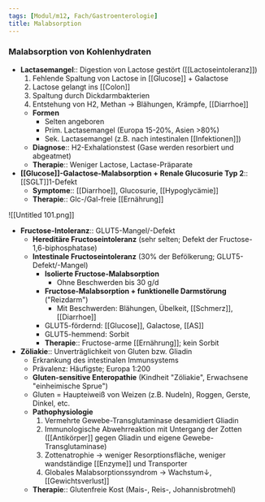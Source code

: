 ```yaml
---
tags: [Modul/m12, Fach/Gastroenterologie]
title: Malabsorption
---
```

### Malabsorption von Kohlenhydraten
- **Lactasemangel**:: Digestion von Lactose gestört ([[Lactoseintoleranz]])
    1. Fehlende Spaltung von Lactose in [[Glucose]] + Galactose
    2. Lactose gelangt ins [[Colon]]
    3. Spaltung durch Dickdarmbakterien
    4. Entstehung von H2, Methan → Blähungen, Krämpfe, [[Diarrhoe]]
    - **Formen**
        - Selten angeboren
        - Prim. Lactasemangel (Europa 15-20%, Asien >80%)
        - Sek. Lactasemangel (z.B. nach intestinalen [[Infektionen]])
    - **Diagnose**:: H2-Exhalationstest (Gase werden resorbiert und abgeatmet)
    - **Therapie**:: Weniger Lactose, Lactase-Präparate
- **[[Glucose]]-Galactose-Malabsorption + Renale Glucosurie Typ 2**:: [[SGLT]]1-Defekt
    - **Symptome**:: [[Diarrhoe]], Glucosurie, [[Hypoglycämie]]
    - **Therapie**:: Glc-/Gal-freie [[Ernährung]]

![[Untitled 101.png]]

- **Fructose-Intoleranz**:: GLUT5-Mangel/-Defekt
    - **Hereditäre Fructoseintoleranz** (sehr selten; Defekt der Fructose-1,6-biphosphatase)
    - **Intestinale Fructoseintoleranz** (30% der Befölkerung; GLUT5-Defekt/-Mangel)
        - **Isolierte Fructose-Malabsorption**
            - Ohne Beschwerden bis 30 g/d
        - **Fructose-Malabsorption + funktionelle Darmstörung** ("Reizdarm")
            - Mit Beschwerden: Blähungen, Übelkeit, [[Schmerz]], [[Diarrhoe]]
        - GLUT5-fördernd: [[Glucose]], Galactose, [[AS]]
        - GLUT5-hemmend: Sorbit
        - **Therapie**:: Fructose-arme [[Ernährung]]; kein Sorbit
- **Zöliakie**:: Unverträglichkeit von Gluten bzw. Gliadin
    - Erkrankung des intestinalen Immunsystems
    - Prävalenz: Häufigste; Europa 1:200
    - **Gluten-sensitive Enteropathie** (Kindheit "Zöliakie", Erwachsene "einheimische Sprue")
    - Gluten = Haupteiweiß von Weizen (z.B. Nudeln), Roggen, Gerste, Dinkel, etc.
    - **Pathophysiologie**
        1. Vermehrte Gewebe-Transglutaminase desamidiert Gliadin
        2. Immunologische Abwehrreaktion mit Untergang der Zotten ([[Antikörper]] gegen Gliadin und eigene Gewebe-Transglutaminase)
        3. Zottenatrophie → weniger Resorptionsfläche, weniger wandständige [[Enzyme]] und Transporter
        4. Globales Malabsorptionssyndrom → Wachstum↓, [[Gewichtsverlust]]
    - **Therapie**:: Glutenfreie Kost (Mais-, Reis-, Johannisbrotmehl)

